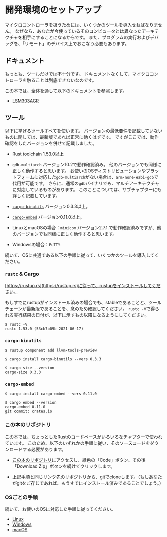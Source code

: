 <!--# Setting up a development environment-->

# 開発環境のセットアップ

<!--Dealing with microcontrollers involves several tools as we'll be dealing with an architecture
different from your computer's and we'll have to run and debug programs on a "remote" device.-->

マイクロコントローラを扱うためには、いくつかのツールを導入せねばなりません。
なぜなら、あなたが今使っているそのコンピュータとは異なったアーキテクチャを相手にすることになるからです。
また、プログラムの実行およびデバッグを、「リモート」のデバイス上でおこなう必要もあります。

<!--## Documentation-->

## ドキュメント

<!-- Tooling is not everything though. Without documentation, it is pretty much impossible to work with
microcontrollers.-->

もっとも、ツールだけでは不十分です。
ドキュメントなくして、マイクロコントローラを触ることは到底できないなのです。

<!--We'll be referring to all these documents throughout this book:-->

この本では、全体を通して以下のドキュメントを参照します。

- [LSM303AGR]

[LSM303AGR]: https://www.st.com/resource/en/datasheet/lsm303agr.pdf

<!-- ## Tools -->

## ツール

<!-- We'll use all the tools listed below. Where a minimum version is not specified, any recent version
should work but we have listed the version we have tested. -->

以下に挙げるツールすべてを使います。
バージョンの最低要件を記載していないものに関しては、最新版であれば正常に動くはずです。
ですがここでは、動作確認をしたバージョンを併せて記載しました。

<!-- - Rust 1.53.0 or a newer toolchain.-->

- Rust toolchain 1.53.0以上

<!-- - `gdb-multiarch`. Tested version: 10.2. Other versions will most likely work as well though
  If your distribution/platform does not have `gdb-multiarch` available `arm-none-eabi-gdb`
  will do the trick as well. Furthermore, some normal `gdb` binaries are built with multiarch
  capabilities as well, you can find further information about this in the sub chapters. -->

  - `gdb-multiarch` バージョン10.2で動作確認済み。
他のバージョンでも同様に正しく動作すると思います。
お使いのOSディストリビューションやプラットフォームに対応した`gdb-multiarch`がない場合は、`arm-none-eabi-gdb`で代用が可能です。
さらに、通常の`gdb`バイナリでも、マルチアーキテクチャに対応しているものがあります。
このことについては、サブチャプターにも詳しく記載しています。

<!-- - [`cargo-binutils`]. Version 0.3.3 or newer.-->

- [`cargo-binutils`]  バージョン0.3.3以上。

[`cargo-binutils`]: https://github.com/rust-embedded/cargo-binutils

<!-- - [`cargo-embed`]. Version 0.11.0 or newer. -->

- [`cargo-embed`] バージョン0.11.0以上。

[`cargo-embed`]: https://github.com/probe-rs/cargo-embed

<!-- - `minicom` on Linux and macOS. Tested version: 2.7.1. Other versions will most likely work as well though -->

- LinuxとmacOSの場合：`minicom` バージョン2.7.1.で動作確認済みですが、他のバージョンでも同様に正しく動作すると思います。

<!-- - `PuTTY` on Windows. -->

- Windowsの場合：`PuTTY`

<!-- Next, follow OS-agnostic installation instructions for a few of the tools: -->

続いて、OSに共通である以下の手順に従って、いくつかのツールを導入してください。

### `rustc` & Cargo

<!-- Install rustup by following the instructions at [https://rustup.rs](https://rustup.rs). -->

[https://rustup.rs](https://rustup.rs)に従って、rustupをインストールしてください。

<!-- If you already have rustup installed double check that you are on the stable
channel and your stable toolchain is up-to-date. `rustc -V` should return a date
newer than the one shown below:-->

もしすでにrustupがインストール済みの場合でも、stableであることと、ツールチェーンが最新版であることを、念のため確認してください。
`rustc -V`で得られる実行結果の日付が、以下に示すもの以降になるようにしてください。

``` console
$ rustc -V
rustc 1.53.0 (53cb7b09b 2021-06-17)
```

### `cargo-binutils`

``` console
$ rustup component add llvm-tools-preview

$ cargo install cargo-binutils --vers 0.3.3

$ cargo size --version
cargo-size 0.3.3
```

### `cargo-embed`

```console
$ cargo install cargo-embed --vers 0.11.0

$ cargo embed --version
cargo-embed 0.11.0
git commit: crates.io
```

<!-- ### This repository -->

### この本のリポジトリ

<!-- Since this book also contains some small Rust code bases used in various chapters
you will also have to download its source code. You can do this in one of the following ways:-->

この本では、ちょっとしたRustのコードベースがいろいろなチャプターで使われています。
このため、以下のいずれかの手順に従い、そのソースコードをダウンロードする必要があります。

<!-- * Visit the [repository](https://github.com/rust-embedded/discovery/), click the green "Code" button and then the
   "Download Zip" one -->

* [この本のリポジトリ](https://github.com/rust-embedded/discovery/)にアクセスし、緑色の「Code」ボタン、その後「Download Zip」ボタンを続けてクリックします。

<!-- * Clone it using git (if you know git you presumably already have it installed) from the same repository as linked in
   the zip approach-->

* 上記手順と同じリンク先のリポジトリから、gitでcloneします。（もしあなたがgitをご存じであれば、もうすでにインストール済みであることでしょう。）

<!-- ### OS specific instructions -->

### OSごとの手順

<!-- Now follow the instructions specific to the OS you are using: -->

続いて、お使いのOSに対応した手順に従ってください。

- [Linux](linux.md)
- [Windows](windows.md)
- [macOS](macos.md)
